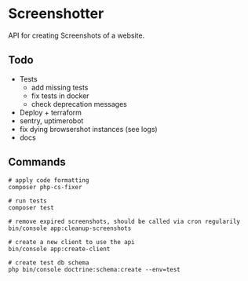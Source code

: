 # Screenshotter

API for creating Screenshots of a website.

## Todo

- Tests
    - add missing tests
    - fix tests in docker
    - check deprecation messages
- Deploy + terraform
- sentry, uptimerobot
- fix dying browsershot instances (see logs)
- docs

## Commands

```
# apply code formatting
composer php-cs-fixer

# run tests
composer test

# remove expired screenshots, should be called via cron regularily
bin/console app:cleanup-screenshots

# create a new client to use the api
bin/console app:create-client

# create test db schema
php bin/console doctrine:schema:create --env=test
```
